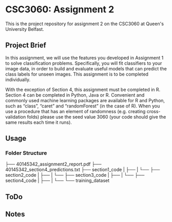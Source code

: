 # CSC3060: Assignment 2
This is the project repository for assignment 2 on the CSC3060 at Queen's University Belfast.  

## Project Brief
In this assignment, we will use the features you developed in Assignment 1 to solve classification problems. Specifically, you will fit classifiers to your image data, in order to build and evaluate useful models that can predict the class labels for unseen images. This assignment is to be completed individually.

With the exception of Section 4, this assignment must be completed in R. Section 4 can be completed in Python, Java or R. Convenient and commonly used machine learning packages are available for R and Python, such as “class”, “caret” and “randomForest” (in the case of R). When you use a procedure that has an element of randomness (e.g. creating cross-validation folds) please use the seed value 3060 (your code should give the same results each time it runs).

## Usage
### Folder Structure
├── 40145342_assignment2_report.pdf
├── 40145342_section4_predictions.txt
├── section1_code
|   ├──
|   └──
├── section2_code
|   ├── 
|   └──
├── section3_code
|   ├──
|   └──
├── section4_code
|   ├── 
|   └──
└── training_dataset

## ToDo

## Notes
